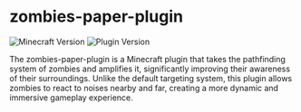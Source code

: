 # zombies-paper-plugin
![Minecraft Version](https://img.shields.io/badge/Minecraft-1.20.1-green.svg)
![Plugin Version](https://img.shields.io/badge/Plugin%20Version-v1.0-blue.svg)

The zombies-paper-plugin is a Minecraft plugin that takes the pathfinding system of zombies and amplifies it, significantly improving their awareness of their surroundings. Unlike the default targeting system, this plugin allows zombies to react to noises nearby and far, creating a more dynamic and immersive gameplay experience.
